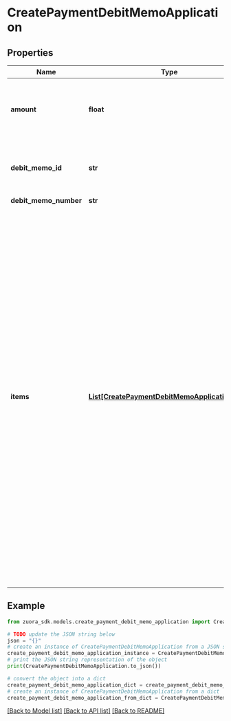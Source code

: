 # CreatePaymentDebitMemoApplication


## Properties

Name | Type | Description | Notes
------------ | ------------- | ------------- | -------------
**amount** | **float** | The amount of the payment associated with the debit memo.  | 
**debit_memo_id** | **str** | The unique ID of the debit memo that the payment is created on.  | [optional] 
**debit_memo_number** | **str** |  | [optional] 
**items** | [**List[CreatePaymentDebitMemoApplicationItem]**](CreatePaymentDebitMemoApplicationItem.md) | Container for debit memo items. The maximum number of items is 1,000.  **Note:** This field is only available if you have the [Invoice Item Settlement](https://knowledgecenter.zuora.com/Billing/Billing_and_Payments/Invoice_Settlement/C_Invoice_Item_Settlement) feature enabled. Invoice Item Settlement must be used together with other Invoice Settlement features (Unapplied Payments, and Credit and Debit memos).  If you wish to enable Invoice Settlement, see [Invoice Settlement Enablement and Checklist Guide](https://knowledgecenter.zuora.com/Billing/Billing_and_Payments/Invoice_Settlement/Invoice_Settlement_Migration_Checklist_and_Guide) for more information.  | [optional] 

## Example

```python
from zuora_sdk.models.create_payment_debit_memo_application import CreatePaymentDebitMemoApplication

# TODO update the JSON string below
json = "{}"
# create an instance of CreatePaymentDebitMemoApplication from a JSON string
create_payment_debit_memo_application_instance = CreatePaymentDebitMemoApplication.from_json(json)
# print the JSON string representation of the object
print(CreatePaymentDebitMemoApplication.to_json())

# convert the object into a dict
create_payment_debit_memo_application_dict = create_payment_debit_memo_application_instance.to_dict()
# create an instance of CreatePaymentDebitMemoApplication from a dict
create_payment_debit_memo_application_from_dict = CreatePaymentDebitMemoApplication.from_dict(create_payment_debit_memo_application_dict)
```
[[Back to Model list]](../README.md#documentation-for-models) [[Back to API list]](../README.md#documentation-for-api-endpoints) [[Back to README]](../README.md)


